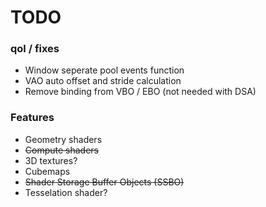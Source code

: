 # TODO

### qol / fixes
- Window seperate pool events function
- VAO auto offset and stride calculation
- Remove binding from VBO / EBO (not needed with DSA)

### Features
- Geometry shaders
- ~~Compute shaders~~
- 3D textures?
- Cubemaps
- ~~Shader Storage Buffer Objects (SSBO)~~
- Tesselation shader?